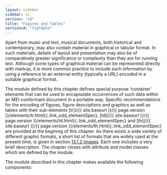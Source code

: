 ```yaml
---
layout: sidebar
sidebar: s1
version: "v3"
title: "Figures and Tables"
sectionid: "figTable"
---
```




Apart from music and text, musical documents, both historical and contemporary, may
also
contain material in graphical or tabular format. In such materials, details of layout
and
presentation may also be of comparatively greater significance or complexity than
they are for
running text. Although some types of graphical material can be represented directly
with markup,
it is more common practice to include such information by using a reference to an
external
entity (typically a URL) encoded in a suitable graphical format.

The module defined by this chapter defines special purpose ‘container’
elements that can be used to encapsulate occurrences of such data within an MEI-conformant
document in a portable way. Specific recommendations for the encoding of figures,
figure
descriptions and graphics as well as tables with their sub-elements [tr](/{{ site.baseurl }}/{{ page.version }}/elements/tr.html){:.link_odd_elementSpec},
[td](/{{ site.baseurl }}/{{ page.version }}/elements/td.html){:.link_odd_elementSpec} and [th](/{{ site.baseurl }}/{{ page.version }}/elements/th.html){:.link_odd_elementSpec} are provided at the beginnig of this
chapter. As there exists a wide variety of different graphic formats, a short list
of formats
that are widely used at the present time, is given in section <a class="link_ptr" title="Images" href="/{{ site.baseurl }}/{{ page.version }}/guidelines/figTable.html#figTableImages">13.1.2 Images</a>.
Each one includes a very brief description. The chapter closes with attribute and
model classes
which are defined by the module.

The module described in this chapter makes available the following components:







